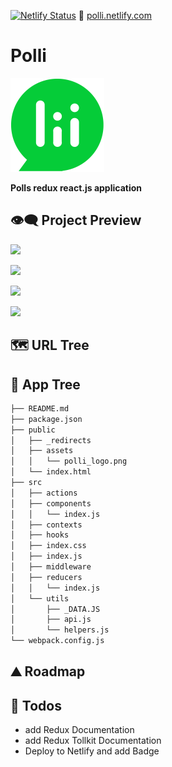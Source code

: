 [![Netlify Status](https://api.netlify.com/api/v1/badges/60c6c775-e60c-4c46-8034-c2fa29e84552/deploy-status)](https://app.netlify.com/sites/polli/deploys)
🔗 [polli.netlify.com](https://polli.netlify.app)

# Polli

<img src="https://raw.githubusercontent.com/moisestech/polli/main/public/assets/polli_logo.png" width="150px"/>

**Polls redux react.js application**

## 👁️‍🗨️ Project Preview

![](https://user-images.githubusercontent.com/2933430/81010664-d78baf00-8e13-11ea-855e-359382ee9be9.png)

![](https://user-images.githubusercontent.com/2933430/81010657-d5c1eb80-8e13-11ea-9722-970250dcddec.png)

![](https://user-images.githubusercontent.com/2933430/81010652-d2c6fb00-8e13-11ea-8fa2-188b87f15db0.png)

![](https://user-images.githubusercontent.com/2933430/81010661-d65a8200-8e13-11ea-8db2-4571602b9fa1.png)

## 🗺 URL Tree

## 🌿 App Tree

```bash
├── README.md
├── package.json
├── public
│   ├── _redirects
│   ├── assets
│   │   └── polli_logo.png
│   └── index.html
├── src
│   ├── actions
│   ├── components
│   │   └── index.js
│   ├── contexts
│   ├── hooks
│   ├── index.css
│   ├── index.js
│   ├── middleware
│   ├── reducers
│   │   └── index.js
│   └── utils
│       ├── _DATA.JS
│       ├── api.js
│       └── helpers.js
└── webpack.config.js
```

## ⛰️ Roadmap

## 📝 Todos

- add Redux Documentation
- add Redux Tollkit Documentation
- Deploy to Netlify and add Badge
